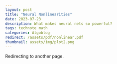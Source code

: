 ```yaml
---
layout: post
title: "Neural Nonlinearities"
date: 2023-07-23
description: What makes neural nets so powerful?
tags: technote math
categories: Algoblog
redirect: /assets/pdf/nonlinear.pdf
thumbnail: assets/img/plot2.png
---
```


Redirecting to another page.
